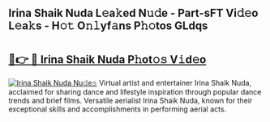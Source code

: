 ## Irina Shaik Nuda L𝚎a𝚔ed N𝚞𝚍e - Part-sFT Vi𝚍𝚎o L𝚎a𝚔s - H𝚘𝚝 O𝚗𝚕yf𝚊ns P𝚑𝚘tos GLdqs

# <h2><a href="http://kf9ho39.oniu.top/?m=Irina+Shaik+Nuda">🔗👉 🔴 Irina Shaik Nuda P𝚑ot𝚘𝚜 V𝚒d𝚎o</a></h2>

[![Irina Shaik Nuda Nu𝚍e𝚜](https://i.imgur.com/0qMVB7G.gif)](http://kf9ho39.oniu.top/?m=Irina+Shaik+Nuda)
Virtual artist and entertainer Irina Shaik Nuda, acclaimed for sharing dance and lifestyle inspiration through popular dance trends and brief films. Versatile aerialist Irina Shaik Nuda, known for their exceptional skills and accomplishments in performing aerial acts.  
